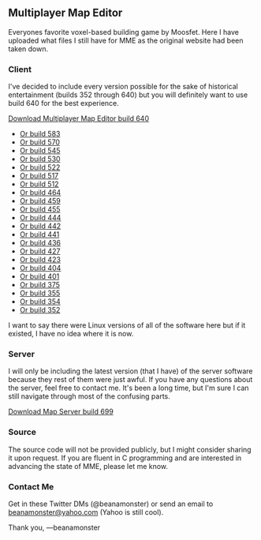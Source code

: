 ## Multiplayer Map Editor

Everyones favorite voxel-based building game by Moosfet.
Here I have uploaded what files I still have for MME as the original website had been taken down. 

### Client

I've decided to include every version possible for the sake of historical entertainment (builds 352 through 640) but you will definitely want to use build 640 for the best experience. 

[Download Multiplayer Map Editor build 640](https://github.com/beanamonster/mme/raw/master/clients/Multiplayer_Map_Editor_640.zip)

- [Or build 583](https://github.com/beanamonster/mme/raw/master/clients/Multiplayer_Map_Editor_583.zip)
- [Or build 570](https://github.com/beanamonster/mme/raw/master/clients/Multiplayer_Map_Editor_570.zip)
- [Or build 545](https://github.com/beanamonster/mme/raw/master/clients/Multiplayer_Map_Editor_545.zip)
- [Or build 530](https://github.com/beanamonster/mme/raw/master/clients/Multiplayer_Map_Editor_530.zip)
- [Or build 522](https://github.com/beanamonster/mme/raw/master/clients/Multiplayer_Map_Editor_522.zip)
- [Or build 517](https://github.com/beanamonster/mme/raw/master/clients/Multiplayer_Map_Editor_517.zip)
- [Or build 512](https://github.com/beanamonster/mme/raw/master/clients/Multiplayer_Map_Editor_512.zip)
- [Or build 464](https://github.com/beanamonster/mme/raw/master/clients/Multiplayer_Map_Editor_464.zip)
- [Or build 459](https://github.com/beanamonster/mme/raw/master/clients/Multiplayer_Map_Editor_459.zip)
- [Or build 455](https://github.com/beanamonster/mme/raw/master/clients/Multiplayer_Map_Editor_455.zip)
- [Or build 444](https://github.com/beanamonster/mme/raw/master/clients/Multiplayer_Map_Editor_444.zip)
- [Or build 442](https://github.com/beanamonster/mme/raw/master/clients/Multiplayer_Map_Editor_442.zip)
- [Or build 441](https://github.com/beanamonster/mme/raw/master/clients/Multiplayer_Map_Editor_441.zip)
- [Or build 436](https://github.com/beanamonster/mme/raw/master/clients/Multiplayer_Map_Editor_436.zip)
- [Or build 427](https://github.com/beanamonster/mme/raw/master/clients/Multiplayer_Map_Editor_427.zip)
- [Or build 423](https://github.com/beanamonster/mme/raw/master/clients/Multiplayer_Map_Editor_423.zip)
- [Or build 404](https://github.com/beanamonster/mme/raw/master/clients/Multiplayer_Map_Editor_404.zip)
- [Or build 401](https://github.com/beanamonster/mme/raw/master/clients/Multiplayer_Map_Editor_401.zip)
- [Or build 375](https://github.com/beanamonster/mme/raw/master/clients/Multiplayer_Map_Editor_375.zip)
- [Or build 355](https://github.com/beanamonster/mme/raw/master/clients/Multiplayer_Map_Editor_355.zip)
- [Or build 354](https://github.com/beanamonster/mme/raw/master/clients/Multiplayer_Map_Editor_354.zip)
- [Or build 352](https://github.com/beanamonster/mme/raw/master/clients/Multiplayer_Map_Editor_352.zip)

I want to say there were Linux versions of all of the software here but if it existed, I have no idea where it is now. 

### Server

I will only be including the latest version (that I have) of the server software because they rest of them were just awful. 
If you have any questions about the server, feel free to contact me. It's been a long time, but I'm sure I can still navigate through most of the confusing parts.

[Download Map Server build 699](https://github.com/beanamonster/mme/raw/master/map_server_699.zip)

### Source

The source code will not be provided publicly, but I might consider sharing it upon request. 
If you are fluent in C programming and are interested in advancing the state of MME, please let me know. 

### Contact Me

Get in these Twitter DMs (@beanamonster) or send an email to beanamonster@yahoo.com (Yahoo is still cool).

Thank you,
  —beanamonster
